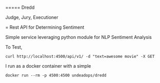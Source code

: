 ===== Dredd

Judge, Jury, Executioner

= Rest API for Determining Sentiment

Simple service leveraging python module for NLP Sentiment Analysis

To Test,

    curl http://localhost:4500/api/v1/ -d "text=awesome movie" -X GET


I run as a docker container with a simple

    docker run --rm -p 4500:4500 undeadops/dredd


